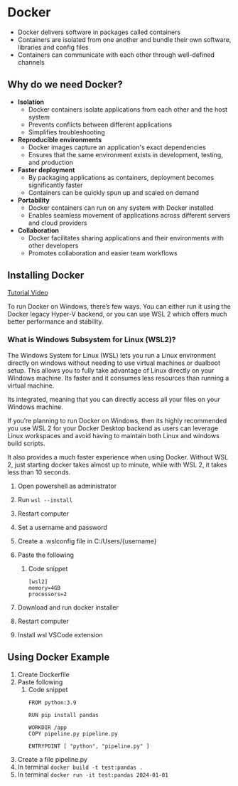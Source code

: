 # Docker

- Docker delivers software in packages called containers
- Containers are isolated from one another and bundle their own software, libraries and config files
- Containers can communicate with each other through well-defined channels

## Why do we need Docker?

- **Isolation**
    - Docker containers isolate applications from each other and the host system
    - Prevents conflicts between different applications
    - Simplifies troubleshooting 
- **Reproducible environments**
    - Docker images capture an application's exact dependencies
    - Ensures that the same environment exists in development, testing, and production 
- **Faster deployment**
    - By packaging applications as containers, deployment becomes significantly faster
    - Containers can be quickly spun up and scaled on demand
- **Portability**
    - Docker containers can run on any system with Docker installed
    - Enables seamless movement of applications across different servers and cloud providers 
- **Collaboration**
    - Docker facilitates sharing applications and their environments with other developers
    - Promotes collaboration and easier team workflows 


## Installing Docker

[Tutorial Video](https://www.youtube.com/watch?v=kaQQVoEBumY)

To run Docker on Windows, there’s few ways. You can either run it using the Docker legacy Hyper-V backend, or you can use WSL 2 which offers much better performance and stability.

### What is Windows Subsystem for Linux (WSL2)?

The Windows System for Linux (WSL) lets you run a Linux environment directly on windows without needing to use virtual machines or dualboot setup. This allows you to fully take advantage of Linux directly on your Windows machine. Its faster and it consumes less resources than running a virtual machine. 

Its integrated, meaning that you can directly access all your files on your Windows machine.

If you’re planning to run Docker on Windows, then its highly recommended you use WSL 2 for your Docker Desktop backend as users can leverage Linux workspaces and avoid having to maintain both Linux and windows build scripts. 

It also provides a much faster experience when using Docker. Without WSL 2, just starting docker takes almost up to minute, while with WSL 2, it takes less than 10 seconds.

1. Open powershell as administrator
1. Run `wsl --install`
1. Restart computer
1. Set a username and password
1. Create a .wslconfig file in C:/Users/{username}
1. Paste the following
    1. Code snippet
        ```
        [wsl2]
        memory=4GB
        processors=2
        ```


1. Download and run docker installer
1. Restart computer
1. Install wsl VSCode extension

## Using Docker Example

1. Create Dockerfile
1. Paste following
    1. Code snippet
        ```
        FROM python:3.9

        RUN pip install pandas

        WORKDIR /app
        COPY pipeline.py pipeline.py

        ENTRYPOINT [ "python", "pipeline.py" ]
        ```
1. Create a file pipeline.py
1. In terminal `docker build -t test:pandas .`
1. In terminal `docker run -it test:pandas 2024-01-01`